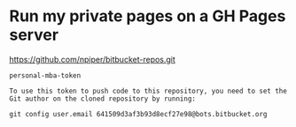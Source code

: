# Run my private pages on a GH Pages server


https://github.com/npiper/bitbucket-repos.git

`personal-mba-token`

```
To use this token to push code to this repository, you need to set the Git author on the cloned repository by running:

git config user.email 641509d3af3b93d8ecf27e98@bots.bitbucket.org
```
